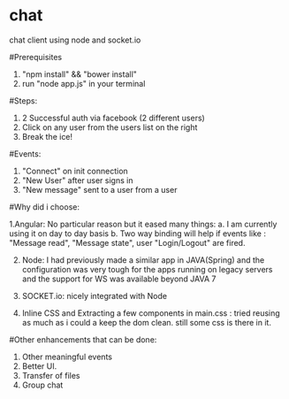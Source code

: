 # chat
chat client using node and socket.io

#Prerequisites
1. "npm install" && "bower install"
2. run "node app.js" in your terminal

#Steps:
1. 2 Successful auth via facebook (2 different users)
2. Click on any user from the users list on the right
3. Break the ice!

#Events:
1. "Connect" on init connection
2. "New User" after user signs in
3. "New message" sent to a user from a user

#Why did i choose:

1.Angular:  No particular reason but it eased many things:
  a. I am currently using it on day to day basis
  b. Two way binding will help if events like : "Message read", "Message state", user "Login/Logout" are fired.

2. Node: I had previously made a similar app in JAVA(Spring) and the configuration was very tough for the apps running on legacy servers and the support for WS was available beyond JAVA 7

3. SOCKET.io: nicely integrated with Node

4. Inline CSS and Extracting a few components in main.css : tried reusing as much as i could a keep the dom clean. still some css is there in it.


#Other enhancements that can be done:
1. Other meaningful events
2. Better UI.
3. Transfer of files
4. Group chat

